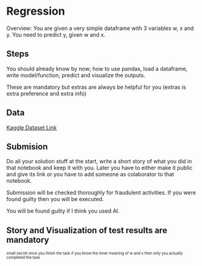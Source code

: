 # Regression

Overview: You are given a very simple dataframe with 3 variables w, x and y. You need to predict y, given w and x. 

## Steps

You should already know by now; how to use pandas, load a dataframe, write model/function, predict and visualize the outputs.

These are mandatory but extras are always be helpful for you (extras is extra preference and extra info)

## Data

[Kaggle Dataset Link](https://kaggle.com/datasets/222808b5f956447e66f9b533b8010a214b1088c304aa20a28adc66f83877a9d2)

## Submision
Do all your solution stuff at the start, write a short story of what you did in that notebook and keep it with you. Later you have to either make it public and give its link or you have to add someone as colaborator to that notebook.

Submission will be checked thoroughly for fraudulent activities. If you were found guilty then you will be executed.

You will be found guilty if I think you used AI.

## Story and Visualization of test results are mandatory

<sup><sub>small secret once you finish the task if you know the inner meaning of w and x then only you actually completed the task</sub></sup>

